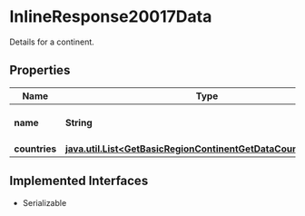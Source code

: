

# InlineResponse20017Data

Details for a continent.

## Properties

Name | Type | Description | Notes
------------ | ------------- | ------------- | -------------
**name** | **String** | Name of the continent. |  [optional]
**countries** | [**java.util.List&lt;GetBasicRegionContinentGetDataCountriesItems&gt;**](GetBasicRegionContinentGetDataCountriesItems.md) |  |  [optional]


## Implemented Interfaces

* Serializable


